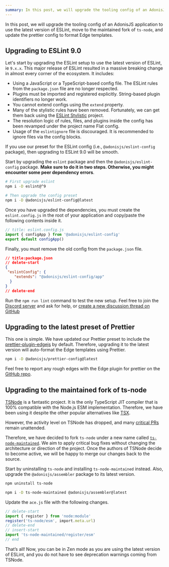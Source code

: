 ```yaml
---
summary: In this post, we will upgrade the tooling config of an AdonisJS application to use the latest version of ESLint, move to the maintained fork of TSNode, and update the prettier config to format Edge templates.
---
```


In this post, we will upgrade the tooling config of an AdonisJS application to use the latest version of ESLint, move to the maintained fork of `ts-node`, and update the prettier config to format Edge templates.

## Upgrading to ESLint 9.0

Let's start by upgrading the ESLint setup to use the latest version of ESLint, ie `9.x.x`. This major release of ESLint resulted in a massive breaking change in almost every corner of the ecosystem. It includes:

- Using a JavaScript or a TypeScript-based config file. The ESLint rules from the `package.json` file are no longer respected.
- Plugins must be imported and registered explicitly. String-based plugin identifiers no longer work.
- You cannot extend configs using the `extend` property.
- Many of the stylistic rules have been removed. Fortunately, we can get them back using the [ESLint Stylistic](https://eslint.style/) project.
- The resolution logic of rules, files, and plugins inside the config has been revamped under the project name Flat config.
- Usage of the `eslintignore` file is discouraged. It is recommended to ignore files via the config blocks.

If you use our preset for the ESLint config (i.e., `@adonisjs/eslint-config` package), then upgrading to ESLint 9.0 will be smooth. 

Start by upgrading the `eslint` package and then the `@adonisjs/eslint-config` package. **Make sure to do it in two steps. Otherwise, you might encounter some peer dependency errors**.

```sh
# First upgrade eslint
npm i -D eslint@^9

# Then upgrade the config preset
npm i -D @adonisjs/eslint-config@latest
```

Once you have upgraded the dependencies, you must create the `eslint.config.js` in the root of your application and copy/paste the following contents inside it.

```ts
// title: eslint.config.js
import { configApp } from '@adonisjs/eslint-config'
export default configApp()
```

Finally, you must remove the old config from the `package.json` file.

```json
// title:package.json
// delete-start
{
 "eslintConfig": {
    "extends": "@adonisjs/eslint-config/app"
  }
}
// delete-end
```

Run the `npm run lint` command to test the new setup. Feel free to join the [Discord server](https://discord.gg/vDcEjq6) and ask for help, or [create a new discussion thread on GitHub](https://github.com/orgs/adonisjs/discussions/new?category=help)

## Upgrading to the latest preset of Prettier

This one is simple. We have updated our Prettier preset to include the [prettier-plugin-edgejs](https://github.com/sajansharmanz/prettier-plugin-edgejs) by default. Therefore, upgrading it to the latest version will auto-format the Edge templates using Prettier. 

```sh
npm i -D @adonisjs/prettier-config@latest
```

Feel free to report any rough edges with the Edge plugin for prettier on the [GitHub repo](https://github.com/sajansharmanz/prettier-plugin-edgejs).

## Upgrading to the maintained fork of ts-node

[TSNode](https://typestrong.org/ts-node/) is a fantastic project. It is the only TypeScript JIT compiler that is 100% compatible with the Node.js ESM implementation. Therefore, we have been using it despite the other popular alternatives like [TSX](https://tsx.is/).

However, the activity level on TSNode has dropped, and many [critical PRs](https://github.com/TypeStrong/ts-node/pull/2073) remain unattended.  

Therefore, we have decided to fork `ts-node` under a new name called [`ts-node-maintained`](https://github.com/thetutlage/ts-node-maintained). We aim to apply critical bug fixes without changing the architecture or direction of the project. Once the authors of TSNode decide to become active, we will be happy to merge our changes back to the source.

Start by uninstalling `ts-node` and installing `ts-node-maintained` instead. Also, upgrade the `@adonisjs/assembler` package to its latest version.

```sh
npm uninstall ts-node

npm i -D ts-node-maintained @adonisjs/assembler@latest
```

Update the `ace.js` file with the following changes.

```ts
// delete-start
import { register } from 'node:module'
register('ts-node/esm', import.meta.url)
// delete-end
// insert-start
import 'ts-node-maintained/register/esm'
// end
```

That’s all! Now, you can be in Zen mode as you are using the latest version of ESLint, and you do not have to see deprecation warnings coming from TSNode.
